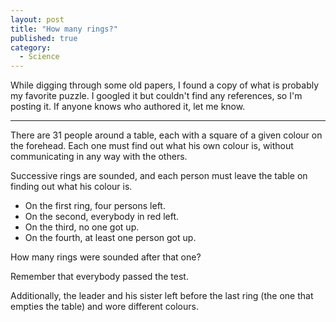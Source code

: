 ```yaml
---
layout: post
title: "How many rings?"
published: true
category:
  - Science
---
```


While digging through some old papers, I found a copy of what is
probably my favorite puzzle. I googled it but couldn't find any
references, so I'm posting it. If anyone knows who authored it, let me
know.

------------------------------------------------------------------------

There are 31 people around a table, each with a square of a given colour
on the forehead. Each one must find out what his own colour is, without
communicating in any way with the others.

Successive rings are sounded, and each person must leave the table on
finding out what his colour is.

-   On the first ring, four persons left.
-   On the second, everybody in red left.
-   On the third, no one got up.
-   On the fourth, at least one person got up.

How many rings were sounded after that one?

Remember that everybody passed the test.

Additionally, the leader and his sister left before the last ring (the
one that empties the table) and wore different colours.
